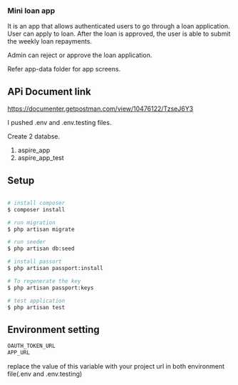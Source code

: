 ### Mini loan app

It is an app that allows authenticated users to go through a loan application.
User can apply to loan.
After the loan is approved, the user is able to submit the weekly loan repayments.

Admin can reject or approve the loan application.

Refer app-data folder for app screens.

## APi Document link
https://documenter.getpostman.com/view/10476122/TzseJ6Y3


I pushed  .env and .env.testing files.

Create 2 databse.
1) aspire_app
2) aspire_app_test

## Setup

```bash

# install composer
$ composer install

# run migration 
$ php artisan migrate

# run seeder 
$ php artisan db:seed

# install passort
$ php artisan passport:install

# To regenerate the key 
$ php artisan passport:keys

# test application
$ php artisan test

```

## Environment setting
``` bash
OAUTH_TOKEN_URL
APP_URL
```
replace the value of this variable with your project url in both environment file(.env and .env.testing)

